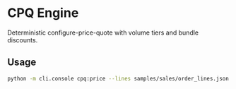 # CPQ Engine

Deterministic configure-price-quote with volume tiers and bundle discounts.

## Usage
```bash
python -m cli.console cpq:price --lines samples/sales/order_lines.json --region NA --currency USD
```
